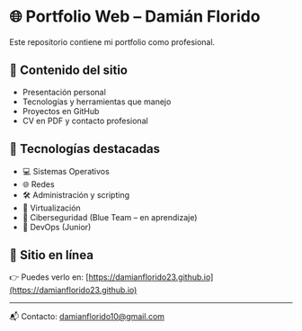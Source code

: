 # 🌐 Portfolio Web – Damián Florido

Este repositorio contiene mi portfolio como profesional.

## 📄 Contenido del sitio
- Presentación personal
- Tecnologías y herramientas que manejo
- Proyectos en GitHub
- CV en PDF y contacto profesional

## 🚀 Tecnologías destacadas
- 💻 Sistemas Operativos
- 🌐 Redes
- 🛠️ Administración y scripting
- 💾 Virtualización
- 🔐 Ciberseguridad (Blue Team – en aprendizaje)
- 🐳 DevOps (Junior)

## 🔗 Sitio en línea
👉 Puedes verlo en: [https://damianflorido23.github.io](https://damianflorido23.github.io)

---

📬 Contacto: [damianflorido10@gmail.com](mailto:damianflorido10@gmail.com)
